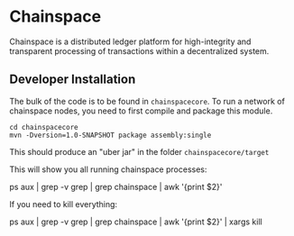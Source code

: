 # Chainspace

Chainspace is a distributed ledger platform for high-integrity and transparent processing of transactions within a decentralized system.

## Developer Installation

The bulk of the code is to be found in `chainspacecore`. To run a network of chainspace nodes, you need to first compile and package this module.

```
cd chainspacecore
mvn -Dversion=1.0-SNAPSHOT package assembly:single
```

This should produce an "uber jar" in the folder `chainspacecore/target`

This will show you all running chainspace processes:

ps aux | grep -v grep | grep chainspace | awk '{print $2}'

If you need to kill everything:


ps aux | grep -v grep | grep chainspace | awk '{print $2}' | xargs kill
